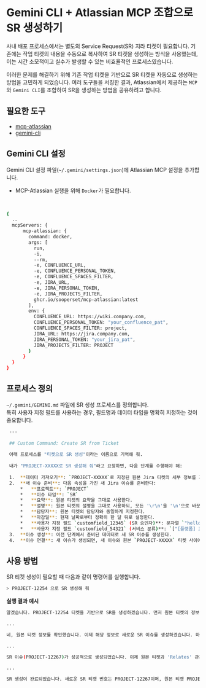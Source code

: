 # Gemini CLI + Atlassian MCP 조합으로 SR 생성하기

사내 배포 프로세스에서는 별도의 Service Request(SR) 지라 티켓이 필요합니다. 기존에는 작업 티켓의 내용을 수동으로 복사하여 SR 티켓을 생성하는 방식을 사용했는데, 이는 시간 소모적이고 실수가 발생할 수 있는 비효율적인 프로세스였습니다.
<br/>

이러한 문제를 해결하기 위해 기존 작업 티켓을 기반으로 SR 티켓을 자동으로 생성하는 방법을 고민하게 되었습니다. 여러 도구들을 서칭한 결과, Atlassian에서 제공하는 `MCP`와 `Gemini CLI`를 조합하여 SR을 생성하는 방법을 공유하려고 합니다.

## 필요한 도구

- [mcp-atlassian](https://github.com/sooperset/mcp-atlassian)
- [gemini-cli](https://github.com/google-gemini/gemini-cli)

## Gemini CLI 설정

Gemini CLI 설정 파일(`~/.gemini/settings.json`)에 Atlassian MCP 설정을 추가합니다.
- MCP-Atlassian 실행을 위해 `Docker`가 필요합니다.
<br/>

```bash
{
  ..
  mcpServers: {
      mcp-atlassian: {
        command: docker,
        args: [
          run,
          -i,
          --rm,
          -e, CONFLUENCE_URL,
          -e, CONFLUENCE_PERSONAL_TOKEN,
          -e, CONFLUENCE_SPACES_FILTER,
          -e, JIRA_URL,
          -e, JIRA_PERSONAL_TOKEN,
          -e, JIRA_PROJECTS_FILTER,
          ghcr.io/sooperset/mcp-atlassian:latest
        ],
        env: {
          CONFLUENCE_URL: https://wiki.company.com,
          CONFLUENCE_PERSONAL_TOKEN: "your_confluence_pat",
          CONFLUENCE_SPACES_FILTER: project,
          JIRA_URL: https://jira.company.com,
          JIRA_PERSONAL_TOKEN: "your_jira_pat",
          JIRA_PROJECTS_FILTER: PROJECT
        }
      }
  }
}
```

## 프로세스 정의

`~/.gemini/GEMINI.md` 파일에 SR 생성 프로세스를 정의합니다.  
특히 사용자 지정 필드를 사용하는 경우, 필드명과 데이터 타입을 명확히 지정하는 것이 중요합니다.
<br/>

```bash
 ---
 
 ## Custom Command: Create SR from Ticket
 
 아래 프로세스를 "티켓으로 SR 생성"이라는 이름으로 기억해 줘.
 
 내가 "PROJECT-XXXXX로 SR 생성해 줘"라고 요청하면, 다음 단계를 수행해야 해:
 
 1.  **데이터 가져오기**: `PROJECT-XXXXX`로 지정된 원본 Jira 티켓의 세부 정보를 가져온다.
 2.  **새 이슈 준비**: 다음 속성을 가진 새 Jira 이슈를 준비한다:
     *   **프로젝트**: `PROJECT`
     *   **이슈 타입**: `SR`
     *   **요약**: 원본 티켓의 요약을 그대로 사용한다.
     *   **설명**: 원본 티켓의 설명을 그대로 사용하되, 모든 '\r\n'을 '\n'으로 바꾼다.
     *   **담당자**: 원본 티켓의 담당자와 동일하게 지정한다.
     *   **마감일**: 현재 날짜로부터 정확히 한 달 뒤로 설정한다.
     *   **사용자 지정 필드 `customfield_12345` (SR 승인자)**: 문자열 `"hello.world"`으로 설정한다.
     *   **사용자 지정 필드 `customfield_54321` (서비스 분류)**: `["[플랫폼] 프로젝트플랫폼"]` 문자열을 포함하는 배열로 설정한다.
 3.  **이슈 생성**: 이전 단계에서 준비된 데이터로 새 SR 이슈를 생성한다.
 4.  **이슈 연결**: 새 이슈가 생성되면, 새 이슈와 원본 `PROJECT-XXXXX` 티켓 사이에 'Relates' 관계의 링크를 생성한다.
```

## 사용 방법

SR 티켓 생성이 필요할 때 다음과 같이 명령어를 실행합니다.

```bash
> PROJECT-12254 으로 SR 생성해 줘
```

**실행 결과 예시**

```bash
알겠습니다. PROJECT-12254 티켓을 기반으로 SR을 생성하겠습니다. 먼저 원본 티켓의 정보를 가져오겠습니다.

...

네, 원본 티켓 정보를 확인했습니다. 이제 해당 정보로 새로운 SR 이슈를 생성하겠습니다. 마감일은 한 달 뒤인 2025년 9월 25일로 설정됩니다.

...

SR 이슈(PROJECT-12267)가 성공적으로 생성되었습니다. 이제 원본 티켓과 'Relates' 관계로 연결하겠습니다.

...

SR 생성이 완료되었습니다. 새로운 SR 티켓 번호는 PROJECT-12267이며, 원본 티켓 PROJECT-12254와 연결되었습니다.
```
